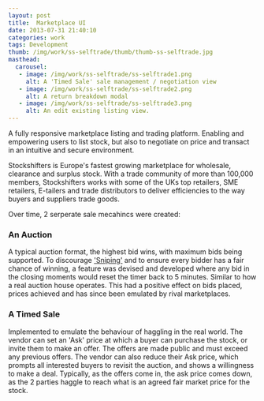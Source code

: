 ```yaml
---
layout: post
title:  Marketplace UI
date: 2013-07-31 21:40:10
categories: work
tags: Development
thumb: /img/work/ss-selftrade/thumb/thumb-ss-selftrade.jpg
masthead:
  carousel:
   - image: /img/work/ss-selftrade/ss-selftrade1.png
     alt: A 'Timed Sale' sale management / negotiation view
   - image: /img/work/ss-selftrade/ss-selftrade2.png
     alt: A return breakdown modal
   - image: /img/work/ss-selftrade/ss-selftrade3.png
     alt: An edit existing listing view.
---
```


A fully responsive marketplace listing and trading platform.  Enabling and
empowering users to list stock, but also to negotiate on price and transact in
an intuitive and secure environment.

Stockshifters is Europe's fastest growing marketplace for wholesale, clearance
and surplus stock. With a trade community of more than 100,000 members,
Stockshifters works with some of the UKs top retailers, SME retailers,
E-tailers and trade distributors to deliver efficiencies to the way buyers and
suppliers trade goods.

Over time, 2 serperate sale mecahincs were created:

### An Auction
A typical auction format, the highest bid wins, with maximum
bids being supported.  To discourage ['Sniping'][define-sniping] and to ensure
every bidder has a fair chance of winning, a feature was devised and developed
where any bid in the closing moments would reset the timer back to 5 minutes.
Similar to how a real auction house operates. This had a positive effect on
bids placed, prices achieved and has since been emulated by rival
marketplaces.

### A Timed Sale
Implemented to emulate the behaviour of haggling in the real
world.  The vendor can set an 'Ask' price at which a buyer can purchase the
stock, or invite them to make an offer.  The offers are made public and must
exceed any previous offers.  The vendor can also reduce their Ask price, which
prompts all interested buyers to revisit the auction, and shows a willingness
to make a deal.  Typically, as the offers come in, the ask price comes down,
as the 2 parties haggle to reach what is an agreed fair market price for the
stock.

[define-sniping]: http://en.wikipedia.org/wiki/Auction_sniping
